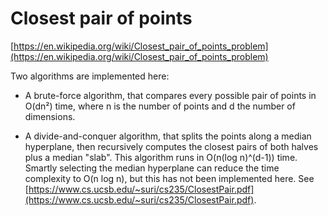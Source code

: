 # Closest pair of points

[https://en.wikipedia.org/wiki/Closest_pair_of_points_problem](https://en.wikipedia.org/wiki/Closest_pair_of_points_problem)

Two algorithms are implemented here:

- A brute-force algorithm, that compares every possible pair of points in O(dn²) time, where n is the number of points and d the number of dimensions.

- A divide-and-conquer algorithm, that splits the points along a median hyperplane, then recursively computes the closest pairs of both halves plus a median "slab". This algorithm runs in O(n(log n)^(d-1)) time. Smartly selecting the median hyperplane can reduce the time complexity to O(n log n), but this has not been implemented here. See [https://www.cs.ucsb.edu/~suri/cs235/ClosestPair.pdf](https://www.cs.ucsb.edu/~suri/cs235/ClosestPair.pdf).

